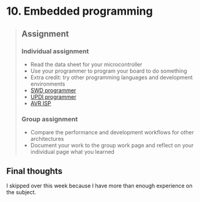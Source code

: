 # 10. Embedded programming

> ## Assignment
>
> ### Individual assignment
>
> - Read the data sheet for your microcontroller
> - Use your programmer to program your board to do something
> - Extra credit: try other programming languages and development environments
> - [SWD programmer](https://gitlab.fabcloud.org/pub/programmers/programmer-swd-d11c)
> - [UPDI programmer](https://gitlab.fabcloud.org/pub/programmers/programmer-updi-d11c)
> - [AVR ISP](https://gitlab.fabcloud.org/pub/programmers/programmer-updi-d11c)
>
> ### Group assignment
>
> - Compare the performance and development workflows for other architectures
> - Document your work to the group work page and reflect on your individual page what you learned

## Final thoughts

I skipped over this week because I have more than enough experience on the subject. 


